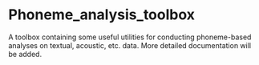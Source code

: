 # Phoneme_analysis_toolbox
A toolbox containing some useful utilities for conducting phoneme-based analyses on textual, acoustic, etc. data. More detailed documentation will be added.